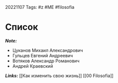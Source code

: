 20221107
Tags: #z #ME #filosofia 
# Список 

***Note:*** 

* Цуканов Михаил Александрович
* Гульцев Евгений Андреевич
* Вотяков Александр Романович
* Андрей Краевский

***Links:*** [[Как изменить свою жизнь]] [[00 Filosofia]]

